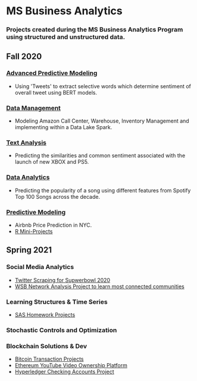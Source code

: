 # MS Business Analytics
### Projects created during the MS Business Analytics Program using structured and unstructured data.

## Fall 2020

### [Advanced Predictive Modeling](https://github.com/siddchauhan77/MSBA-UT-Austin/tree/main/APM(Advanced%20Predictive%20Modeling))
- Using 'Tweets' to extract selective words which determine sentiment of overall tweet using BERT models.

### [Data Management](https://github.com/siddchauhan77/MSBA-UT-Austin/tree/main/Data%20Management) 
- Modeling Amazon Call Center, Warehouse, Inventory Management and implementing within a Data Lake Spark.

### [Text Analysis](https://github.com/siddchauhan77/MSBA-UT-Austin/tree/main/TextAnalysis) 
- Predicting the similarities and common sentiment associated with the launch of new XBOX and PS5.

### [Data Analytics](https://github.com/siddchauhan77/MSBA-UT-Austin/tree/main/Data%20Analytics%20-%20Summer)

- Predicting the popularity of a song using different features from Spotify Top 100 Songs across the decade.

### [Predictive Modeling](https://github.com/siddchauhan77/MSBA-UT-Austin/tree/main/Predictive%20Modeling%20-Summer)
- Airbnb Price Prediction in NYC.
- [R Mini-Projects](https://github.com/AmberCXX/UTMSBA_STA380_Part2_exercise)

## Spring 2021

### Social Media Analytics
- [Twitter Scraping for Supwerbowl 2020](https://github.com/siddchauhan77/MSBA-UT-Austin/blob/main/Social%20Media%20Analytics/SocialAnalyticsHW1_Final.ipynb)
- [WSB Network Analysis Project to learn most connected communities](https://github.com/siddchauhan77/MSBA-UT-Austin/blob/main/Social%20Media%20Analytics/WSB%20Project%202021.zip)

### Learning Structures & Time Series
- [SAS Homework Projects](https://github.com/siddchauhan77/MSBA-UT-Austin/tree/main/Time_Series)
### Stochastic Controls and Optimization

### Blockchain Solutions & Dev

- [Bitcoin Transaction Projects](https://github.com/siddchauhan77/MSBA-UT-Austin/tree/main/Blockchain%20Solutions%20and%20Dev/Homeworks)
- [Ethereum YouTube Video Ownership Platform](https://github.com/siddchauhan77/MSBA-UT-Austin/blob/main/Blockchain%20Solutions%20and%20Dev/ViCo-%20YouTube%20Clip%20Ownership%20Platform.pdf)
- [Hyperledger Checking Accounts Project](https://github.com/siddchauhan77/MSBA-UT-Austin/blob/main/Blockchain%20Solutions%20and%20Dev/Hyperledger%20Presentation%20-%20Checking%20Accts.pptx)
